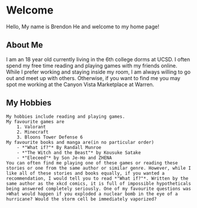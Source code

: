 # Welcome
Hello, My name is Brendon He and welcome to my home page!
## About Me
I am an 18 year old currently living in the 6th college dorms at UCSD. I often spend my free time reading and playing games with my friends online. While I prefer working and staying inside my room, I am always willing to go out and meet up with others. Otherwise, if you want to find me you may spot me working at the Canyon Vista Marketplace at Warren.

## My Hobbies
    My hobbies include reading and playing games. 
    My favourite games are 
        1. Valorant
        2. Minecraft
        3. Bloons Tower Defense 6
    My favourite books and manga are(in no particular order)
        - *"What if?"* By Randall Munroe
        - *"The Witch and the Beast"* by Kousuke Satake
        - *"Eleceed"* by Son Je-Ho and ZHENA
    You can often find me playing one of these games or reading these stories or one from the same author or similar genre. However, while I like all of these stories and books equally, if you wanted a recommendation, I would tell you to read *"What if?"*. Written by the same author as the xkcd comics, it is full of impossible hypotheticals being answered completely seriously. One of my favourite questions was 
    >What would happen if you exploded a nuclear bomb in the eye of a hurricane? Would the storm cell be immediately vaporized?


